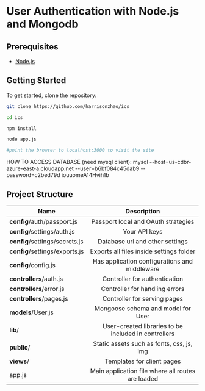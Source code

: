 User Authentication with Node.js and Mongodb
=========

Prerequisites
---------------
- [Node.js](http://nodejs.org)

Getting Started
---------------

To get started, clone the repository:

```bash
git clone https://github.com/harrisonzhao/ics

cd ics

npm install

node app.js

#point the browser to localhost:3000 to visit the site
```

HOW TO ACCESS DATABASE (need mysql client):
mysql --host=us-cdbr-azure-east-a.cloudapp.net --user=b6bf084c45dab9 --password=c2bed79d iouuomeA14Hvih1b

Project Structure
-----------------

| Name                               | Description                                                 |
| ---------------------------------- |:-----------------------------------------------------------:|
| **config**/auth/passport.js        | Passport local and OAuth strategies                         |
| **config**/settings/auth.js        | Your API keys                                               |
| **config**/settings/secrets.js     | Database url and other settings                             |
| **config**/settings/exports.js     | Exports all files inside settings folder                    |
| **config**/config.js               | Has application configurations and middleware               |
| **controllers**/auth.js            | Controller for authentication                               |
| **controllers**/error.js           | Controller for handling errors                              |
| **controllers**/pages.js           | Controller for serving pages                                |
| **models**/User.js                 | Mongoose schema and model for User                          |
| **lib**/                           | User-created libraries to be included in controllers        |
| **public**/                        | Static assets such as fonts, css, js, img                   |
| **views**/                         | Templates for client pages                                  |
| app.js                             | Main application file where all routes are loaded           |